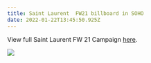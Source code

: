 ```yaml
---
title: Saint Laurent  FW21 billboard in SOHO
date: 2022-01-22T13:45:50.925Z
---
```

View full Saint Laurent FW 21 Campaign [here](https://apstudio.netlify.app/projects/saint-laurent-fw21-campaign/).

![](https://ucarecdn.com/5a154171-5390-4230-8388-be418093e901/)